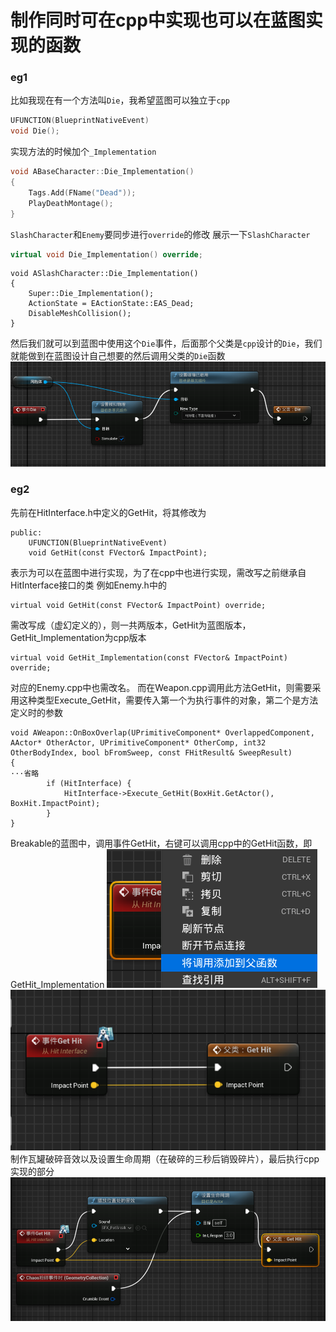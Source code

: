 # 制作同时可在cpp中实现也可以在蓝图实现的函数
### eg1
比如我现在有一个方法叫`Die`，我希望蓝图可以独立于`cpp`
```cpp
UFUNCTION(BlueprintNativeEvent)
void Die();
```
实现方法的时候加个`_Implementation`
```cpp
void ABaseCharacter::Die_Implementation()
{
	Tags.Add(FName("Dead"));
	PlayDeathMontage();
}
```
`SlashCharacter`和`Enemy`要同步进行`override`的修改
展示一下`SlashCharacter`
```cpp
virtual void Die_Implementation() override;
```
```
void ASlashCharacter::Die_Implementation()
{
	Super::Die_Implementation();
	ActionState = EActionState::EAS_Dead;
	DisableMeshCollision();
}
```
然后我们就可以到蓝图中使用这个`Die`事件，后面那个父类是`cpp`设计的`Die`，我们就能做到在蓝图设计自己想要的然后调用父类的`Die`函数
![输入图片说明](/imgs/2024-12-14/a1zepHtPTQPzbu5i.png)

### eg2
先前在HitInterface.h中定义的GetHit，将其修改为
```
public:
	UFUNCTION(BlueprintNativeEvent)
	void GetHit(const FVector& ImpactPoint);
```
表示为可以在蓝图中进行实现，为了在cpp中也进行实现，需改写之前继承自HitInterface接口的类
例如Enemy.h中的
```
virtual void GetHit(const FVector& ImpactPoint) override;
```
需改写成（虚幻定义的），则一共两版本，GetHit为蓝图版本，GetHit_Implementation为cpp版本
```
virtual void GetHit_Implementation(const FVector& ImpactPoint) override;
```
对应的Enemy.cpp中也需改名。
而在Weapon.cpp调用此方法GetHit，则需要采用这种类型Execute_GetHit，需要传入第一个为执行事件的对象，第二个是方法定义时的参数
```
void AWeapon::OnBoxOverlap(UPrimitiveComponent* OverlappedComponent, AActor* OtherActor, UPrimitiveComponent* OtherComp, int32 OtherBodyIndex, bool bFromSweep, const FHitResult& SweepResult)
{
···省略
		if (HitInterface) {
			HitInterface->Execute_GetHit(BoxHit.GetActor(), BoxHit.ImpactPoint);
		}
}
```
Breakable的蓝图中，调用事件GetHit，右键可以调用cpp中的GetHit函数，即GetHit_Implementation
![输入图片说明](/imgs/2024-08-16/C7ulCpzSFnw6v2Xz.png)
![输入图片说明](/imgs/2024-08-16/V32MzKth3BfZj7av.png)
制作瓦罐破碎音效以及设置生命周期（在破碎的三秒后销毁碎片），最后执行cpp实现的部分
![输入图片说明](/imgs/2024-08-17/SZhMktgyyuFROpkF.png)
<!--stackedit_data:
eyJoaXN0b3J5IjpbLTk1MzUxMjE1Myw3NjA3NjczNzksLTE2OD
Y4NDA4MDUsLTE4ODEwMzkxOTddfQ==
-->